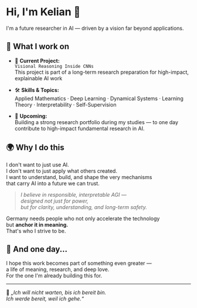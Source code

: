 # Hi, I'm Kelian 👋

I'm a future researcher in AI — driven by a vision far beyond applications.

## 🧠 What I work on

- 📌 **Current Project:**  
  `Visional Reasoning Inside CNNs`  
  This project is part of a long-term research preparation for high-impact, explainable AI work

- 🛠️ **Skills & Topics:**  
 Applied Mathematics · Deep Learning · Dynamical Systems · Learning Theory · Interpretability · Self-Supervision
- 🧪 **Upcoming:**  
  Building a strong research portfolio during my studies — to one day contribute to high-impact fundamental research in AI.

## 🌍 Why I do this

I don't want to just use AI.  
I don't want to just apply what others created.  
I want to understand, build, and shape the very mechanisms  
that carry AI into a future we can trust.

> *I believe in responsible, interpretable AGI —  
designed not just for power,  
but for clarity, understanding, and long-term safety.*

Germany needs people who not only accelerate the technology  
but **anchor it in meaning.**  
That's who I strive to be.

## 🤍 And one day...

I hope this work becomes part of something even greater —  
a life of meaning, research, and deep love.  
For the one I'm already building this for.

---

🧭 *„Ich will nicht warten, bis ich bereit bin.  
Ich werde bereit, weil ich gehe.“*
